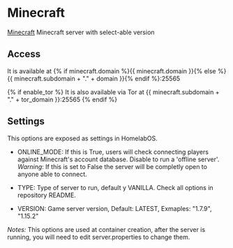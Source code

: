 # Minecraft

[Minecraft](https://hub.docker.com/r/itzg/minecraft-server) Minecraft server with select-able version 

## Access

It is available at {% if minecraft.domain %}{{ minecraft.domain }}{% else %}{{ minecraft.subdomain + "." + domain }}{% endif %}:25565

{% if enable_tor %}
It is also available via Tor at {{ minecraft.subdomain + "." + tor_domain }}:25565
{% endif %}

## Settings
This options are exposed as settings in HomelabOS.

  - ONLINE_MODE: If this is True, users will check connecting players against Minecraft's account database. Disable to run a 'offline server'. 
  *Warning*: If this is set to False the server will be completly open to anyone able to connect. 

  - TYPE: Type of server to run, default y VANILLA. Check all options in repository README.

  - VERSION: Game server version, Default: LATEST, Exmaples: "1.7.9", "1.15.2"

*Notes:* This options are used at container creation, after the server is running, you will need to edit server.properties to change them.
